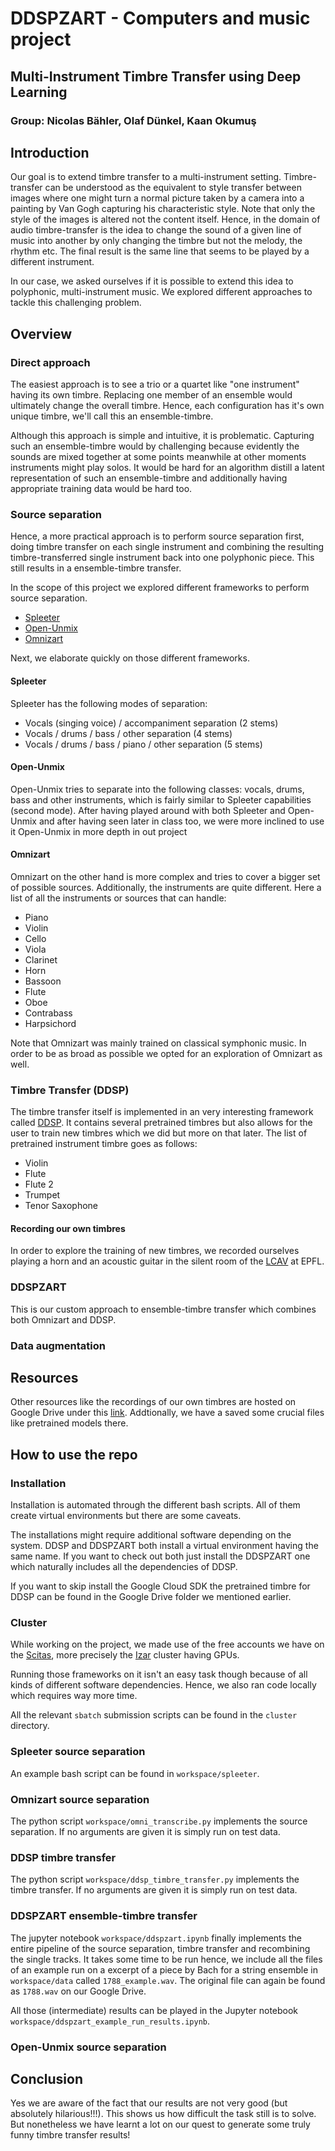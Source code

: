 # DDSPZART - Computers and music project

## Multi-Instrument Timbre Transfer using Deep Learning

### Group: Nicolas Bähler, Olaf Dünkel, Kaan Okumuş

## Introduction

Our goal is to extend timbre transfer to a multi-instrument setting.
Timbre-transfer can be understood as the equivalent to style transfer between
images where one might turn a normal picture taken by a camera into a painting
by Van Gogh capturing his characteristic style. Note that only the style of the
images is altered not the content itself. Hence, in the domain of audio
timbre-transfer is the idea to change the sound of a given line of music into
another by only changing the timbre but not the melody, the rhythm etc. The
final result is the same line that seems to be played by a different instrument.

In our case, we asked ourselves if it is possible to extend this idea to
polyphonic, multi-instrument music. We explored different approaches to tackle
this challenging problem.

## Overview

### Direct approach

The easiest approach is to see a trio or a quartet like "one instrument" having
its own timbre. Replacing one member of an ensemble would ultimately change the
overall timbre. Hence, each configuration has it's own unique timbre, we'll call
this an ensemble-timbre.

Although this approach is simple and intuitive, it is problematic. Capturing
such an ensemble-timbre would by challenging because evidently the sounds are
mixed together at some points meanwhile at other moments instruments might play
solos. It would be hard for an algorithm distill a latent representation of such
an ensemble-timbre and additionally having appropriate training data would be
hard too.

### Source separation

Hence, a more practical approach is to perform source separation first, doing
timbre transfer on each single instrument and combining the resulting
timbre-transferred single instrument back into one polyphonic piece. This still
results in a ensemble-timbre transfer.

In the scope of this project we explored different frameworks to perform source
separation.

- [Spleeter](https://github.com/deezer/spleeter)
- [Open-Unmix](https://github.com/sigsep/open-unmix-pytorch)
- [Omnizart](https://github.com/Music-and-Culture-Technology-Lab/omnizart)

Next, we elaborate quickly on those different frameworks.

#### Spleeter

Spleeter has the following modes of separation:

- Vocals (singing voice) / accompaniment separation (2 stems)
- Vocals / drums / bass / other separation (4 stems)
- Vocals / drums / bass / piano / other separation (5 stems)

#### Open-Unmix

Open-Unmix tries to separate into the following classes: vocals, drums, bass and
other instruments, which is fairly similar to Spleeter capabilities (second
mode). After having played around with both Spleeter and Open-Unmix and after having seen later in class too, we were more inclined to use it
Open-Unmix in more depth in out project

#### Omnizart

Omnizart on the other hand is more complex and tries to cover a bigger set of
possible sources. Additionally, the instruments are quite different. Here a list
of all the instruments or sources that can handle:

- Piano
- Violin
- Cello
- Viola
- Clarinet
- Horn
- Bassoon
- Flute
- Oboe
- Contrabass
- Harpsichord

Note that Omnizart was mainly trained on classical symphonic music. In order to
be as broad as possible we opted for an exploration of Omnizart as well.

### Timbre Transfer (DDSP)

The timbre transfer itself is implemented in an very interesting framework
called [DDSP](https://github.com/magenta/ddsp). It contains several pretrained
timbres but also allows for the user to train new timbres which we did but more
on that later. The list of pretrained instrument timbre goes as follows:

- Violin
- Flute
- Flute 2
- Trumpet
- Tenor Saxophone

#### Recording our own timbres

In order to explore the training of new timbres, we recorded ourselves playing
a horn and an acoustic guitar in the silent room of the
[LCAV](https://www.epfl.ch/labs/lcav/) at EPFL.

### DDSPZART

This is our custom approach to ensemble-timbre transfer which combines both
Omnizart and DDSP.

### Data augmentation

<!-- TODO -->

## Resources

Other resources like the recordings of our own timbres are hosted on Google
Drive under this
[link](https://drive.google.com/drive/folders/1scLoQQr3HWy_r5iM6pKZ3XaHEoH_UXJq?usp=sharing).
Addtionally, we have a saved some crucial files like pretrained models there.

## How to use the repo

### Installation

Installation is automated through the different bash scripts. All of them create
virtual environments but there are some caveats.

The installations might require additional software depending on the system.
DDSP and DDSPZART both install a virtual environment having the same name. If
you want to check out both just install the DDSPZART one which naturally includes all the
dependencies of DDSP.

If you want to skip install the Google Cloud SDK the pretrained timbre for DDSP
can be found in the Google Drive folder we mentioned earlier.

### Cluster

While working on the project, we made use of the free accounts we have on the
[Scitas](https://www.epfl.ch/research/facilities/scitas/), more precisely the
[Izar](https://www.epfl.ch/research/facilities/scitas/hardware/izar/) cluster
having GPUs.

Running those frameworks on it isn't an easy task though because of all kinds of
different software dependencies. Hence, we also ran code locally which requires
way more time.

All the relevant `sbatch` submission scripts can be found in the `cluster` directory.

### Spleeter source separation

An example bash script can be found in `workspace/spleeter`.

### Omnizart source separation

The python script `workspace/omni_transcribe.py` implements the source
separation. If no arguments are given it is simply run on test data.

### DDSP timbre transfer

The python script `workspace/ddsp_timbre_transfer.py` implements the timbre
transfer. If no arguments are given it is simply run on test data.

### DDSPZART ensemble-timbre transfer

The jupyter notebook `workspace/ddspzart.ipynb` finally implements the entire
pipeline of the source separation, timbre transfer and recombining the single
tracks. It takes some time to be run hence, we include all the files of an
example run on a excerpt of a piece by Bach for a string ensemble in
`workspace/data` called `1788_example.wav`. The original file can again be found
as `1788.wav` on our Google Drive.

All those (intermediate) results can be played in the Jupyter notebook
`workspace/ddspzart_example_run_results.ipynb`.

### Open-Unmix source separation

<!-- TODO -->

## Conclusion

Yes we are aware of the fact that our results are not very good (but absolutely
hilarious!!!). This shows us how difficult the task still is to solve. But
nonetheless we have learnt a lot on our quest to generate some truly funny
timbre transfer results!
